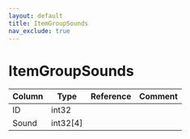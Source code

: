 ```yaml
---
layout: default
title: ItemGroupSounds
nav_exclude: true
---
```

# ItemGroupSounds

| Column | Type | Reference | Comment |
|--------|------|-----------|---------|
|ID|int32|||
|Sound|int32[4]|||
